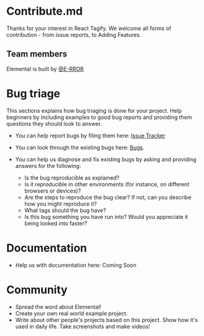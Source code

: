 # Contribute.md

Thanks for your interest in React Tagify. We welcome all forms of contribution - from issue reports, to Adding Features.

## Team members

Elemental is built by [@E-RROR](https://github.com/E-RROR)

# Bug triage

This sections explains how bug triaging is done for your project. Help beginners by including examples to good bug reports and providing them questions they should look to answer.

* You can help report bugs by filing them here: [Issue Tracker](https://github.com/E-RROR/react-tagify/issues)
* You can look through the existing bugs here: [Bugs](https://github.com/E-RROR/react-tagify/labels/bug).

* You can help us diagnose and fix existing bugs by asking and providing answers for the following:

  * Is the bug reproducible as explained?   
  * Is it reproducible in other environments (for instance, on different browsers or devices)?   
  * Are the steps to reproduce the bug clear? If not, can you describe how you might reproduce it?  
  * What tags should the bug have?  
  * Is this bug something you have run into? Would you appreciate it being looked into faster?  

# Documentation

* Help us with documentation here: Coming Soon

# Community

* Spread the word about Elemental!  
* Create your own real world example project.
* Write about other people's projects based on this project. Show how
it's used in daily life. Take screenshots and make videos!
